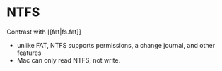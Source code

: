 
# NTFS
Contrast with [[fat|fs.fat]]
- unlike FAT, NTFS supports permissions, a change journal, and other features
- Mac can only read NTFS, not write. 
